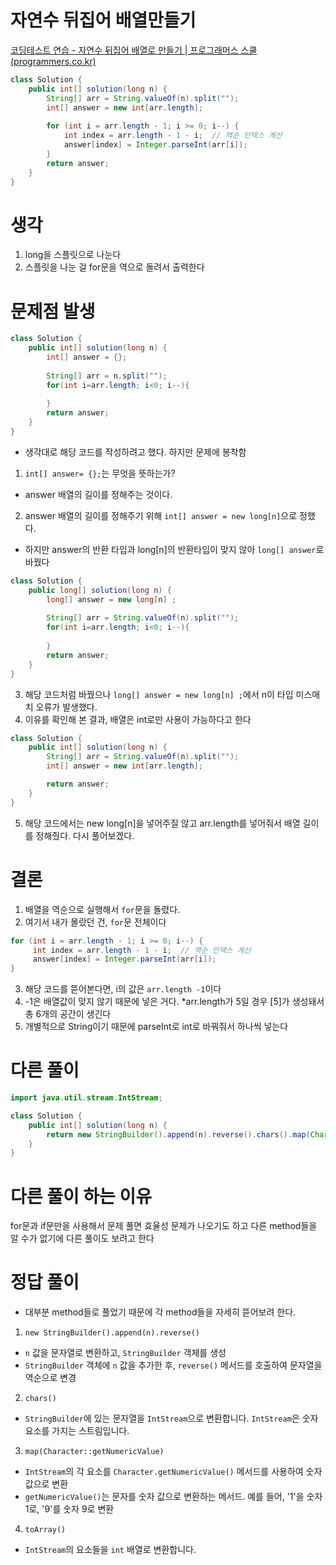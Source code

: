# 자연수 뒤집어 배열만들기
[코딩테스트 연습 \- 자연수 뒤집어 배열로 만들기 | 프로그래머스 스쿨 (programmers.co.kr)](https://school.programmers.co.kr/learn/courses/30/lessons/12932)

```java
class Solution {
    public int[] solution(long n) {
        String[] arr = String.valueOf(n).split("");
        int[] answer = new int[arr.length];
        
        for (int i = arr.length - 1; i >= 0; i--) {
            int index = arr.length - 1 - i;  // 역순 인덱스 계산
            answer[index] = Integer.parseInt(arr[i]);
        }
        return answer;
    }
}
```

# 생각
1. long을 스플릿으로 나눈다
2. 스플릿을 나눈 걸 for문을 역으로 돌려서 출력한다

# 문제점 발생
```java
class Solution {
    public int[] solution(long n) {
        int[] answer = {};
        
        String[] arr = n.split("");
        for(int i=arr.length; i<0; i--){
            
        }
        return answer;
    }
}
```
- 생각대로 해당 코드를 작성하려고 했다. 하지만 문제에 봉착함
1. `int[] answer= {};`는 무엇을 뜻하는가? 
- answer 배열의 길이를 정해주는 것이다. 
2. answer 배열의 길이를 정해주기 위해 `int[] answer = new long[n]`으로 정했다.
- 하지만 answer의 반환 타입과 long[n]의 반환타입이 맞지 않아 `long[] answer`로 바꿨다

```java
class Solution {
    public long[] solution(long n) {
        long[] answer = new long[n] ;
        
        String[] arr = String.valueOf(n).split("");
        for(int i=arr.length; i<0; i--){
            
        }       
        return answer;
    }
}
```
3. 해당 코드처럼 바꿨으나 `long[] answer = new long[n] ;`에서 n이 타입 미스매치 오류가 발생했다.
4. 이유를 확인해 본 결과, 배열은 int로만 사용이 가능하다고 한다 

```java
class Solution {
    public int[] solution(long n) {
        String[] arr = String.valueOf(n).split("");
        int[] answer = new int[arr.length];

        return answer;
    }
}
```
5. 해당 코드에서는 new long[n]을 넣어주질 않고 arr.length를 넣어줘서 배열 길이를 정해줬다. 다시 풀어보겠다. 

# 결론
1. 배열을 역순으로 실행해서 `for`문을 돌렸다. 
2. 여기서 내가 몰랐던 건, `for`문 전체이다
```java
for (int i = arr.length - 1; i >= 0; i--) {
     int index = arr.length - 1 - i;  // 역순 인덱스 계산
     answer[index] = Integer.parseInt(arr[i]);
}
```
3. 해당 코드를 뜯어본다면, i의 값은 `arr.length -1`이다
4. -1은 배열값이 맞지 않기 때문에 넣은 거다. 
*arr.length가 5일 경우 [5]가 생성돼서 총 6개의 공간이 생긴다
6. 개별적으로 String이기 때문에 parseInt로 int로 바꿔줘서 하나씩 넣는다

# 다른 풀이

```java
import java.util.stream.IntStream;

class Solution {
    public int[] solution(long n) {
        return new StringBuilder().append(n).reverse().chars().map(Character::getNumericValue).toArray();
    }
}
```

# 다른 풀이 하는 이유
for문과 if문만을 사용해서 문제 풀면 효율성 문제가 나오기도 하고 다른 method들을 알 수가 없기에 다른 풀이도 보려고 한다

# 정답 풀이
- 대부분 method들로 풀었기 때문에 각 method들을 자세히 뜯어보려 한다.
1. `new StringBuilder().append(n).reverse()`
- `n` 값을 문자열로 변환하고, `StringBuilder` 객체를 생성
- `StringBuilder` 객체에 `n` 값을 추가한 후, `reverse()` 메서드를 호출하여 문자열을 역순으로 변경

2. `chars()`
- `StringBuilder`에 있는 문자열을 `IntStream`으로 변환합니다. `IntStream`은 숫자 요소를 가지는 스트림입니다.

3. `map(Character::getNumericValue)`
- `IntStream`의 각 요소를 `Character.getNumericValue()` 메서드를 사용하여 숫자 값으로 변환 
- `getNumericValue()`는 문자를 숫자 값으로 변환하는 메서드. 예를 들어, '1'을 숫자 1로, '9'를 숫자 9로 변환

4. `toArray()`
- `IntStream`의 요소들을 `int` 배열로 변환합니다.